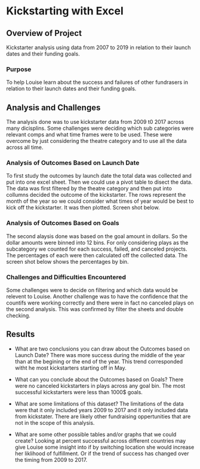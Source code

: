 # Kickstarting with Excel

## Overview of Project
Kickstarter analysis using data from 2007 to 2019 in relation to their launch dates and their funding goals.  

### Purpose
To help Louise learn about the success and failures of other fundrasers in relation to their launch dates and their funding goals. 

## Analysis and Challenges
The analysis done was to use kickstarter data from 2009 t0 2017 across many dicisplins.  Some challenges were deciding which sub categories were relevant comps and what time frames were to be used.  These were overcome by just considering the theatre category and to use all the data across all time.

### Analysis of Outcomes Based on Launch Date
To first study the outcomes by launch date the total data was collected and put into one excel sheet.  Then we could use a pivot table to disect the data.  The data was first filtered by the theatre category and then put into collumns decided the outcome of the kickstarter.  The rows represent the month of the year so we could consider what times of  year would be best to kick off the kickstarter.  It was then plotted.  Screen shot below.



### Analysis of Outcomes Based on Goals
The second alaysis done was based on the goal amount in dollars.  So the dollar amounts were binned into 12 bins.  For only considering plays as the subcategory we counted for each success, failed, and canceled projects.  The percentages of each were then calculated off the collected data.  The screen shot below shows the percentages by bin.  



### Challenges and Difficulties Encountered
Some challenges were to decide on filtering and which data would be relevent to Louise.  Another challenge was to have the confidence that the countifs were working correctly and there were in fact no canceled plays on the second analysis.  This was confirmed by filter the sheets and double checking.

## Results

- What are two conclusions you can draw about the Outcomes based on Launch Date?
There was more success during the middle of the year than at the begining or the end of the year.  This trend corresponded witht he most kickstarters starting off in May.

- What can you conclude about the Outcomes based on Goals?
There were no canceled kickstarters in plays across any goal bin.  The most successful kickstarters were less than 1000$ goals.

- What are some limitations of this dataset?
The limitations of the data were that it only included years 2009 to 2017 and it only included data from kickstater.  There are likely other fundraising oppertunities that are not in the scope of this analysis.

- What are some other possible tables and/or graphs that we could create?
Looking at percent successful across different countries may give Louise some insight into if by switching location she would increase her liklihood of fulfillment.  Or if the trend of success has changed over the timing from 2009 to 2017.
